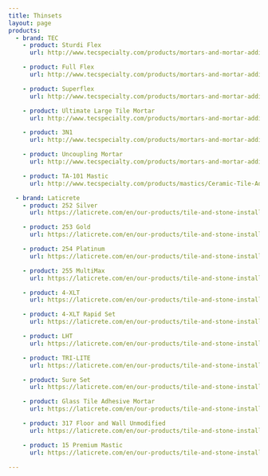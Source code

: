 ```yaml
---
title: Thinsets
layout: page
products:
  - brand: TEC
    - product: Sturdi Flex
      url: http://www.tecspecialty.com/products/mortars-and-mortar-additives/polymer-modified-mortars/Sturdi-Flex-Thin-Set-Mortar.html#.V8iKaqMm6po

    - product: Full Flex
      url: http://www.tecspecialty.com/products/mortars-and-mortar-additives/polymer-modified-mortars/Full-Flex-Premium-Thin-Set-Mortar.html#.V8iKpqMm6po

    - product: Superflex
      url: http://www.tecspecialty.com/products/mortars-and-mortar-additives/polymer-modified-mortars/Super-Flex-Ultra-Premium-Thin-Set-Mortar.html#.V8iK1aMm6po

    - product: Ultimate Large Tile Mortar
      url: http://www.tecspecialty.com/products/mortars-and-mortar-additives/polymer-modified-mortars/Ultimate-Large-Tile-Mortar.html#.V8iLNKMm6po

    - product: 3N1
      url: http://www.tecspecialty.com/products/mortars-and-mortar-additives/polymer-modified-mortars/3N1-Performance-Mortar.html#.V8iLAaMm6po

    - product: Uncoupling Mortar
      url: http://www.tecspecialty.com/products/mortars-and-mortar-additives/dry-set-mortars/Uncoupling-Membrane-Mortar.html#.V8iLaaMm6po

    - product: TA-101 Mastic
      url: http://www.tecspecialty.com/products/mastics/Ceramic-Tile-Adhesive-.html?lang=English#.V8iO16Mm6po

  - brand: Laticrete
    - product: 252 Silver
      url: https://laticrete.com/en/our-products/tile-and-stone-installation-and-maintenance/adhesives-and-mortars/polymer-modified-mortar/252-silver

    - product: 253 Gold
      url: https://laticrete.com/en/our-products/tile-and-stone-installation-and-maintenance/adhesives-and-mortars/polymer-modified-mortar/253-gold

    - product: 254 Platinum
      url: https://laticrete.com/en/our-products/tile-and-stone-installation-and-maintenance/adhesives-and-mortars/polymer-modified-mortar/254-platinum

    - product: 255 MultiMax
      url: https://laticrete.com/en/our-products/tile-and-stone-installation-and-maintenance/adhesives-and-mortars/large-and-heavy-tile-mortar/255-multimax

    - product: 4-XLT
      url: https://laticrete.com/en/our-products/tile-and-stone-installation-and-maintenance/adhesives-and-mortars/large-and-heavy-tile-mortar/4-xlt

    - product: 4-XLT Rapid Set
      url: https://laticrete.com/en/our-products/tile-and-stone-installation-and-maintenance/adhesives-and-mortars/large-and-heavy-tile-mortar/4-xlt

    - product: LHT
      url: https://laticrete.com/en/our-products/tile-and-stone-installation-and-maintenance/adhesives-and-mortars/large-and-heavy-tile-mortar/lht

    - product: TRI-LITE
      url: https://laticrete.com/en/our-products/tile-and-stone-installation-and-maintenance/adhesives-and-mortars/large-and-heavy-tile-mortar/tri-lite

    - product: Sure Set
      url: https://laticrete.com/en/our-products/tile-and-stone-installation-and-maintenance/adhesives-and-mortars/polymer-modified-mortar/sure-set

    - product: Glass Tile Adhesive Mortar
      url: https://laticrete.com/en/our-products/tile-and-stone-installation-and-maintenance/adhesives-and-mortars/polymer-modified-mortar/glass-tile-adhesive

    - product: 317 Floor and Wall Unmodified
      url: https://laticrete.com/en/our-products/tile-and-stone-installation-and-maintenance/adhesives-and-mortars/unmodified-mortar/317-floor--wall

    - product: 15 Premium Mastic
      url: https://laticrete.com/en/our-products/tile-and-stone-installation-and-maintenance/adhesives-and-mortars/mastic/15-premium-mastic
      
---
```

